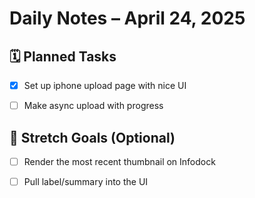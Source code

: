 # Daily Notes – April 24, 2025

## 🗓️ Planned Tasks

- [x] Set up iphone upload page with nice UI
- [ ] Make async upload with progress


## 🚧 Stretch Goals (Optional)

- [ ] Render the most recent thumbnail on Infodock
- [ ] Pull label/summary into the UI 

